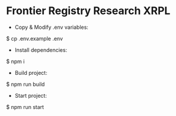 # Frontier Registry Research XRPL

- Copy & Modify .env variables:

$ cp .env.example .env

- Install dependencies:

$ npm i

- Build project:

$ npm run build

- Start project:

$ npm run start
